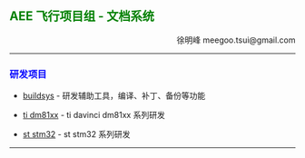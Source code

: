 ## <font color="green">AEE 飞行项目组 - 文档系统</font> ##

<p align="right">
徐明峰 meegoo.tsui@gmail.com
</p>

<hr />

### <font color="blue">研发项目</font> ###

*	[buildsys](/buildsys) - 研发辅助工具，编译、补丁、备份等功能

*	[ti dm81xx](/dm81xx) - ti davinci dm81xx 系列研发

*	[st stm32](/stm32) - st stm32 系列研发

<hr />

